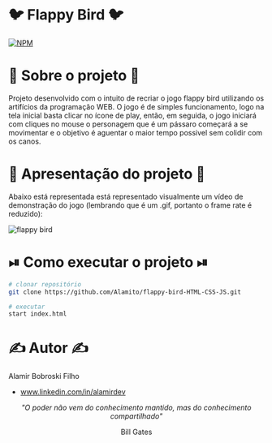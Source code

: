 # 🐦 Flappy Bird 🐦
[![NPM](https://img.shields.io/github/license/Alamito/flappy-bird-HTML-CSS-JS)](https://github.com/Alamito/flappy-bird-HTML-CSS-JS/blob/main/LICENCE)

# 📜 Sobre o projeto 📜

Projeto desenvolvido com o intuito de recriar o jogo flappy bird utilizando os artifícios da programação WEB. O jogo é de simples funcionamento, logo na tela inicial basta clicar no ícone de play, então, em seguida, o jogo iniciará com cliques no mouse o personagem que é um pássaro começará a se movimentar e o objetivo é aguentar o maior tempo possivel sem colidir com os canos.

# 🎥 Apresentação do projeto 🎥

Abaixo está representada está representado visualmente um vídeo de demonstração do jogo (lembrando que é um .gif, portanto o frame rate é reduzido):

![flappy bird](https://user-images.githubusercontent.com/102616676/197397641-f0c93deb-eef0-4cf2-9686-bfcd8e0cae3e.gif)

# ⏯ Como executar o projeto ⏯
```bash
# clonar repositório
git clone https://github.com/Alamito/flappy-bird-HTML-CSS-JS.git

# executar 
start index.html
```

# ✍️ Autor ✍️
Alamir Bobroski Filho 
- www.linkedin.com/in/alamirdev

<p align = "center"><em>"O poder não vem do conhecimento mantido, mas do conhecimento compartilhado"</em></p> <p align = "center">Bill Gates</p>
